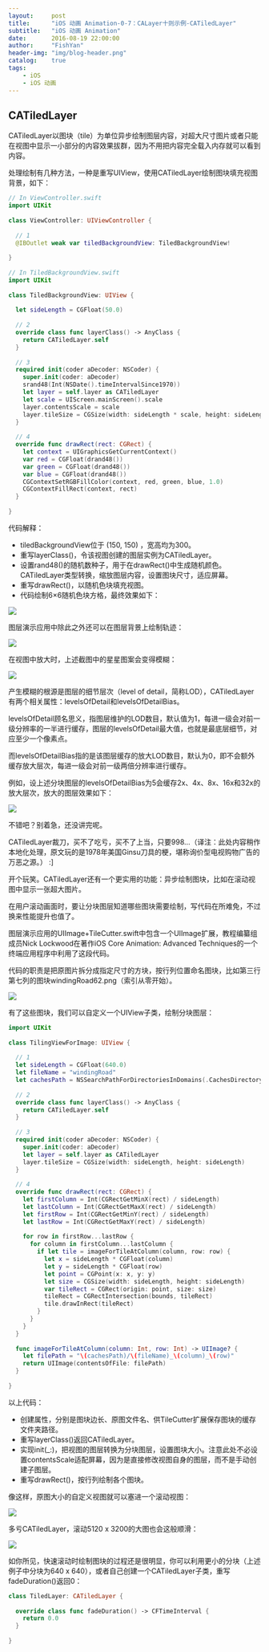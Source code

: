 ```yaml
---
layout:     post
title:      "iOS 动画 Animation-0-7：CALayer十则示例-CATiledLayer"
subtitle:   "iOS 动画 Animation"
date:       2016-08-19 22:00:00
author:     "FishYan"
header-img: "img/blog-header.png" 
catalog:    true
tags:
    - iOS
    - iOS 动画
---
```



## CATiledLayer

CATiledLayer以图块（tile）为单位异步绘制图层内容，对超大尺寸图片或者只能在视图中显示一小部分的内容效果拔群，因为不用把内容完全载入内存就可以看到内容。

处理绘制有几种方法，一种是重写UIView，使用CATiledLayer绘制图块填充视图背景，如下：

```swift
// In ViewController.swift
import UIKit
  
class ViewController: UIViewController {
  
  // 1
  @IBOutlet weak var tiledBackgroundView: TiledBackgroundView!
  
}
  
// In TiledBackgroundView.swift
import UIKit
  
class TiledBackgroundView: UIView {
  
  let sideLength = CGFloat(50.0)
  
  // 2
  override class func layerClass() -> AnyClass {
    return CATiledLayer.self
  }
  
  // 3
  required init(coder aDecoder: NSCoder) {
    super.init(coder: aDecoder)
    srand48(Int(NSDate().timeIntervalSince1970))
    let layer = self.layer as CATiledLayer
    let scale = UIScreen.mainScreen().scale
    layer.contentsScale = scale
    layer.tileSize = CGSize(width: sideLength * scale, height: sideLength * scale)
  }
  
  // 4
  override func drawRect(rect: CGRect) {
    let context = UIGraphicsGetCurrentContext()
    var red = CGFloat(drand48())
    var green = CGFloat(drand48())
    var blue = CGFloat(drand48())
    CGContextSetRGBFillColor(context, red, green, blue, 1.0)
    CGContextFillRect(context, rect)
  }
  
}
```
代码解释：

- tiledBackgroundView位于 (150, 150) ，宽高均为300。
- 重写layerClass()，令该视图创建的图层实例为CATiledLayer。
- 设置rand48()的随机数种子，用于在drawRect()中生成随机颜色。CATiledLayer类型转换，缩放图层内容，设置图块尺寸，适应屏幕。
- 重写drawRect()，以随机色块填充视图。
- 代码绘制6×6随机色块方格，最终效果如下：

![](http://cc.cocimg.com/api/uploads/20150318/1426647023367477.png)

图层演示应用中除此之外还可以在图层背景上绘制轨迹：

![](http://cc.cocimg.com/api/uploads/20150318/1426647029483150.png)

在视图中放大时，上述截图中的星星图案会变得模糊：

![](http://cc.cocimg.com/api/uploads/20150318/1426647051453930.png)

产生模糊的根源是图层的细节层次（level of detail，简称LOD），CATiledLayer有两个相关属性：levelsOfDetail和levelsOfDetailBias。

levelsOfDetail顾名思义，指图层维护的LOD数目，默认值为1，每进一级会对前一级分辨率的一半进行缓存，图层的levelsOfDetail最大值，也就是最底层细节，对应至少一个像素点。

而levelsOfDetailBias指的是该图层缓存的放大LOD数目，默认为0，即不会额外缓存放大层次，每进一级会对前一级两倍分辨率进行缓存。

例如，设上述分块图层的levelsOfDetailBias为5会缓存2x、4x、8x、16x和32x的放大层次，放大的图层效果如下：

![](http://cc.cocimg.com/api/uploads/20150318/1426647088473224.png)

不错吧？别着急，还没讲完呢。

CATiledLayer裁刀，买不了吃亏，买不了上当，只要998…（译注：此处内容稍作本地化处理，原文玩的是1978年美国Ginsu刀具的梗，堪称询价型电视购物广告的万恶之源。） :]

开个玩笑。CATiledLayer还有一个更实用的功能：异步绘制图块，比如在滚动视图中显示一张超大图片。

在用户滚动画面时，要让分块图层知道哪些图块需要绘制，写代码在所难免，不过换来性能提升也值了。

图层演示应用的UIImage+TileCutter.swift中包含一个UIImage扩展，教程编纂组成员Nick Lockwood在著作iOS Core Animation: Advanced Techniques的一个终端应用程序中利用了这段代码。

代码的职责是把原图片拆分成指定尺寸的方块，按行列位置命名图块，比如第三行第七列的图块windingRoad62.png（索引从零开始）。

![](http://cc.cocimg.com/api/uploads/20150318/1426647105880761.png)

有了这些图块，我们可以自定义一个UIView子类，绘制分块图层：

```swift
import UIKit
  
class TilingViewForImage: UIView {
  
  // 1
  let sideLength = CGFloat(640.0)
  let fileName = "windingRoad"
  let cachesPath = NSSearchPathForDirectoriesInDomains(.CachesDirectory, .UserDomainMask, true)[0] as String
  
  // 2
  override class func layerClass() -> AnyClass {
    return CATiledLayer.self
  }
  
  // 3
  required init(coder aDecoder: NSCoder) {
    super.init(coder: aDecoder)
    let layer = self.layer as CATiledLayer
    layer.tileSize = CGSize(width: sideLength, height: sideLength)
  }
  
  // 4
  override func drawRect(rect: CGRect) {
    let firstColumn = Int(CGRectGetMinX(rect) / sideLength)
    let lastColumn = Int(CGRectGetMaxX(rect) / sideLength)
    let firstRow = Int(CGRectGetMinY(rect) / sideLength)
    let lastRow = Int(CGRectGetMaxY(rect) / sideLength)
  
    for row in firstRow...lastRow {
      for column in firstColumn...lastColumn {
        if let tile = imageForTileAtColumn(column, row: row) {
          let x = sideLength * CGFloat(column)
          let y = sideLength * CGFloat(row)
          let point = CGPoint(x: x, y: y)
          let size = CGSize(width: sideLength, height: sideLength)
          var tileRect = CGRect(origin: point, size: size)
          tileRect = CGRectIntersection(bounds, tileRect)
          tile.drawInRect(tileRect)
        }
      }
    }
  }
  
  func imageForTileAtColumn(column: Int, row: Int) -> UIImage? {
    let filePath = "\(cachesPath)/\(fileName)_\(column)_\(row)"
    return UIImage(contentsOfFile: filePath)
  }
  
}
```
以上代码：

- 创建属性，分别是图块边长、原图文件名、供TileCutter扩展保存图块的缓存文件夹路径。
- 重写layerClass()返回CATiledLayer。
- 实现init(_:)，把视图的图层转换为分块图层，设置图块大小。注意此处不必设置contentsScale适配屏幕，因为是直接修改视图自身的图层，而不是手动创建子图层。
- 重写drawRect()，按行列绘制各个图块。

像这样，原图大小的自定义视图就可以塞进一个滚动视图：

![](http://cc.cocimg.com/api/uploads/20150318/1426647145442038.png)

多亏CATiledLayer，滚动5120 x 3200的大图也会这般顺滑：

![](http://cc.cocimg.com/api/uploads/20150318/1426647161684958.gif)

如你所见，快速滚动时绘制图块的过程还是很明显，你可以利用更小的分块（上述例子中分块为640 x 640），或者自己创建一个CATiledLayer子类，重写fadeDuration()返回0：
```swift
class TiledLayer: CATiledLayer {
  
  override class func fadeDuration() -> CFTimeInterval {
    return 0.0
  }
  
}
```